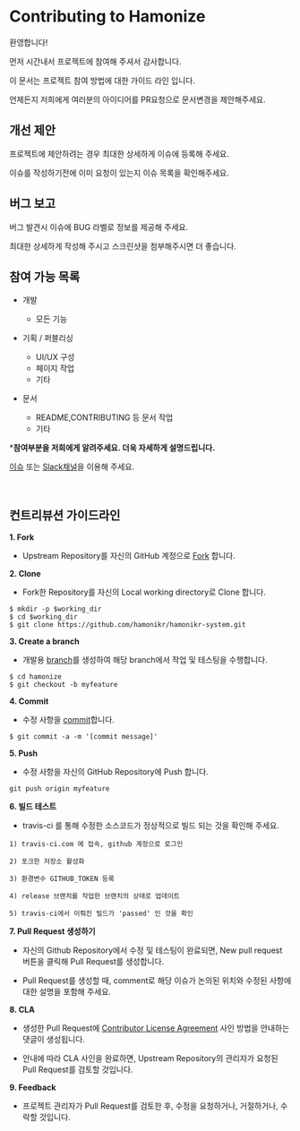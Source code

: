 # Contributing to Hamonize
환영합니다!

먼저 시간내서 프로젝트에 참여해 주셔서 감사합니다.

이 문서는 프로젝트 참여 방법에 대한 가이드 라인 입니다.

언제든지 저희에게 여러분의 아이디어를 PR요청으로 문서변경을 제안해주세요.

## **개선 제안**
프로젝트에 제안하려는 경우 최대한 상세하게 이슈에 등록해 주세요.

이슈를 작성하기전에 이미 요청이 있는지 이슈 목록을 확인해주세요.

## **버그 보고**
버그 발견시 이슈에 BUG 라벨로 정보를 제공해 주세요.

최대한 상세하게 작성해 주시고 스크린샷을 첨부해주시면 더 좋습니다.

## **참여 가능 목록**

* 개발
  * 모든 기능

* 기획 / 퍼블리싱    
  * UI/UX 구성
  * 페이지 작업
  * 기타

* 문서
   * README,CONTRIBUTING 등 문서 작업
   * 기타


***참여부분을 저희에게 알려주세요. 더욱 자세하게 설명드립니다.**

[이슈](https://github.com/hamonikr/hamonikr-system/issues) 또는 [Slack채널](hamonikr.slack.com)을 이용해 주세요.

</br>

## 컨트리뷰션 가이드라인

**1. Fork**

* Upstream Repository를 자신의 GitHub 계정으로 [Fork](https://help.github.com/en/github/getting-started-with-github/fork-a-repo) 합니다.

**2. Clone**

* Fork한 Repository를 자신의 Local working directory로 Clone 합니다.
```text
$ mkdir -p $working_dir
$ cd $working_dir
$ git clone https://github.com/hamonikr/hamonikr-system.git
```

**3. Create a branch**

* 개발용 [branch](https://git-scm.com/book/ko/v2/Git-%EB%B8%8C%EB%9E%9C%EC%B9%98-%EB%B8%8C%EB%9E%9C%EC%B9%98%EB%9E%80-%EB%AC%B4%EC%97%87%EC%9D%B8%EA%B0%80)를 생성하여 해당 branch에서 작업 및 테스팅을 수행합니다.
```text
$ cd hamonize
$ git checkout -b myfeature
```

**4. Commit**

* 수정 사항을 [commit](https://git-scm.com/book/ko/v2/Git%EC%9D%98-%EA%B8%B0%EC%B4%88-%EC%88%98%EC%A0%95%ED%95%98%EA%B3%A0-%EC%A0%80%EC%9E%A5%EC%86%8C%EC%97%90-%EC%A0%80%EC%9E%A5%ED%95%98%EA%B8%B0)합니다.
```text
$ git commit -a -m '[commit message]'
```

**5. Push**

* 수정 사항을 자신의 GitHub Repository에 Push 합니다.
```text
git push origin myfeature
```

**6. 빌드 테스트**

* travis-ci 를 통해 수정한 소스코드가 정상적으로 빌드 되는 것을 확인해 주세요.
```text
1) travis-ci.com 에 접속, github 계정으로 로그인

2) 포크한 저장소 활성화

3) 환경변수 GITHUB_TOKEN 등록

4) release 브랜치를 작업한 브랜치의 상태로 업데이트

5) travis-ci에서 이뤄진 빌드가 'passed' 인 것을 확인
```

**7. Pull Request 생성하기**

* 자신의 Github Repository에서 수정 및 테스팅이 완료되면, New pull request 버튼을 클릭해 Pull Request를 생성합니다.

* Pull Request를 생성할 때, comment로 해당 이슈가 논의된 위치와 수정된 사항에 대한 설명을 포함해 주세요.

**8. CLA**

* 생성한 Pull Request에 [Contributor License Agreement](https://ko.wikipedia.org/wiki/%EA%B8%B0%EC%97%AC%EC%9E%90_%EB%9D%BC%EC%9D%B4%EC%84%A0%EC%8A%A4_%EB%8F%99%EC%9D%98) 사인 방법을 안내하는 댓글이 생성됩니다.

* 안내에 따라 CLA 사인을 완료하면, Upstream Repository의 관리자가 요청된 Pull Request를 검토할 것입니다.

**9. Feedback**

* 프로젝트 관리자가 Pull Request를 검토한 후, 수정을 요청하거나, 거절하거나, 수락할 것입니다.
</br></br>